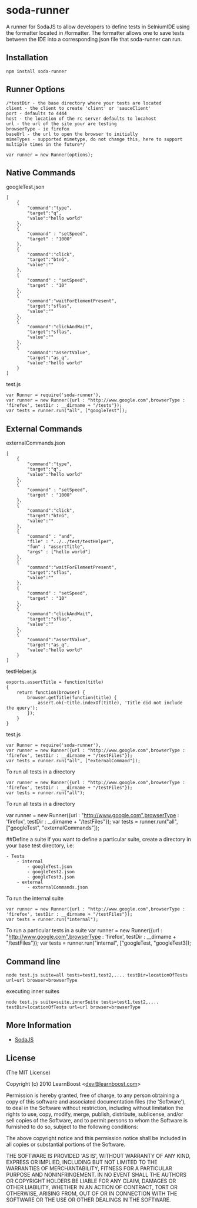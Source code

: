 
# soda-runner

 A runner for SodaJS to allow developers to define tests in SelniumIDE using the formatter located in /formatter.
 The formatter allows one to save tests between the IDE into a corresponding json file that soda-runner can run.

## Installation

    npm install soda-runner

## Runner Options

    /*testDir - the base directory where your tests are located
    client - the client to create 'client' or 'sauceClient'
    port - defaults to 4444
    host - the location of the rc server defaults to locahost
    url - the url of the site your are testing
    browserType - ie firefox
    baseUrl - the url to open the browser to initially
    mimeTypes - supported mimetype, do not change this, here to support multiple times in the future*/

    var runner = new Runner(options);

## Native Commands

googleTest.json

    [
        {
            "command":"type",
            "target":"q",
            "value":"hello world"
        },
        {
            "command" : "setSpeed",
            "target" : "1000"
        },
        {
            "command":"click",
            "target":"btnG",
            "value":""
        },
        {
            "command" : "setSpeed",
            "target" : "10"
        },
        {
            "command":"waitForElementPresent",
            "target":"sflas",
            "value":""
        },
        {
            "command":"clickAndWait",
            "target":"sflas",
            "value":""
        },
        {
            "command":"assertValue",
            "target":"as_q",
            "value":"hello world"
        }
    ]

test.js

    var Runner = require('soda-runner'),
    var runner = new Runner({url : "http://www.google.com",browserType : 'firefox', testDir : __dirname + "/tests"});
    var tests = runner.run("all", ["googleTest"]);

## External Commands

externalCommands.json

    [
        {
            "command":"type",
            "target":"q",
            "value":"hello world"
        },
        {
            "command" : "setSpeed",
            "target" : "1000"
        },
        {
            "command":"click",
            "target":"btnG",
            "value":""
        },
        {
            "command" : "and",
            "file" : "../../test/testHelper",
            "fun" : "assertTitle",
            "args" : ["hello world"]
        },
        {
            "command":"waitForElementPresent",
            "target":"sflas",
            "value":""
        },
        {
            "command" : "setSpeed",
            "target" : "10"
        },
        {
            "command":"clickAndWait",
            "target":"sflas",
            "value":""
        },
        {
            "command":"assertValue",
            "target":"as_q",
            "value":"hello world"
        }
    ]



testHelper.js

    exports.assertTitle = function(title)
    {
        return function(browser) {
            browser.getTitle(function(title) {
                assert.ok(~title.indexOf(title), 'Title did not include the query');
            });
        }
    }

test.js

    var Runner = require('soda-runner'),
    var runner = new Runner({url : "http://www.google.com",browserType : 'firefox', testDir : __dirname + "/testFiles"});
    var tests = runner.run("all", ["externalCommand"]);

To run all tests in a directory

    var runner = new Runner({url : "http://www.google.com",browserType : 'firefox', testDir : __dirname + "/testFiles"});
    var tests = runner.run("all");

To run all tests in a directory

   var runner = new Runner({url : "http://www.google.com",browserType : 'firefox', testDir : __dirname + "/testFiles"});
   var tests = runner.run("all", ["googleTest", "externalCommands"]);


##Define a suite
If you want to define a particular suite, create a directory in your base test directory, i.e:

    - Tests
        - internal
            - googleTest.json
            - googleTest2.json
            - googleTest3.json
        - external
            - externalCommands.json

To run the internal suite

    var runner = new Runner({url : "http://www.google.com",browserType : 'firefox', testDir : __dirname + "/testFiles"});
    var tests = runner.run("internal");

To run a particular tests in a suite
    var runner = new Runner({url : "http://www.google.com",browserType : 'firefox', testDir : __dirname + "/testFiles"});
    var tests = runner.run("internal", ["googleTest, "googleTest3]);


## Command line

    node test.js suite=all tests=test1,test2,.... testDir=locationOfTests url=url browser=browserType

executing inner suites

    node test.js suite=suite.innerSuite tests=test1,test2,.... testDir=locationOfTests url=url browser=browserType


## More Information

  -  [SodaJS](https://github.com/learnboost/soda)


## License

(The MIT License)

Copyright (c) 2010 LearnBoost &lt;dev@learnboost.com&gt;

Permission is hereby granted, free of charge, to any person obtaining
a copy of this software and associated documentation files (the
'Software'), to deal in the Software without restriction, including
without limitation the rights to use, copy, modify, merge, publish,
distribute, sublicense, and/or sell copies of the Software, and to
permit persons to whom the Software is furnished to do so, subject to
the following conditions:

The above copyright notice and this permission notice shall be
included in all copies or substantial portions of the Software.

THE SOFTWARE IS PROVIDED 'AS IS', WITHOUT WARRANTY OF ANY KIND,
EXPRESS OR IMPLIED, INCLUDING BUT NOT LIMITED TO THE WARRANTIES OF
MERCHANTABILITY, FITNESS FOR A PARTICULAR PURPOSE AND NONINFRINGEMENT.
IN NO EVENT SHALL THE AUTHORS OR COPYRIGHT HOLDERS BE LIABLE FOR ANY
CLAIM, DAMAGES OR OTHER LIABILITY, WHETHER IN AN ACTION OF CONTRACT,
TORT OR OTHERWISE, ARISING FROM, OUT OF OR IN CONNECTION WITH THE
SOFTWARE OR THE USE OR OTHER DEALINGS IN THE SOFTWARE.